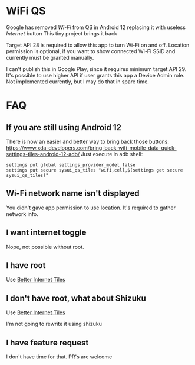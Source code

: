 # WiFi QS

Google has removed *Wi-Fi* from QS in Android 12 replacing it with useless *Internet* button
This tiny project brings it back

Target API 28 is required to allow this app to turn Wi-Fi on and off.
Location permission is optional, if you want to show connected Wi-Fi SSID and currently must be granted manually.

I can't publish this in Google Play, since it requires minimum target API 29.
It's possible to use higher API if user grants this app a Device Admin role.
Not implemented currently, but I may do that in spare time.

# FAQ

## If you are still using Android 12
There is now an easier and better way to bring back those buttons: https://www.xda-developers.com/bring-back-wifi-mobile-data-quick-settings-tiles-android-12-adb/
Just execute in adb shell:
```
settings put global settings_provider_model false
settings put secure sysui_qs_tiles "wifi,cell,$(settings get secure sysui_qs_tiles)"
```

## Wi-Fi network name isn't displayed

You didn't gave app permission to use location. It's required to gather network info.

## I want internet toggle

Nope, not possible without root.

## I have root

Use [Better Internet Tiles](https://play.google.com/store/apps/details?id=be.casperverswijvelt.unifiedinternetqs)

## I don't have root, what about Shizuku

Use [Better Internet Tiles](https://play.google.com/store/apps/details?id=be.casperverswijvelt.unifiedinternetqs)

I'm not going to rewrite it using shizuku

## I have feature request

I don't have time for that. PR's are welcome
